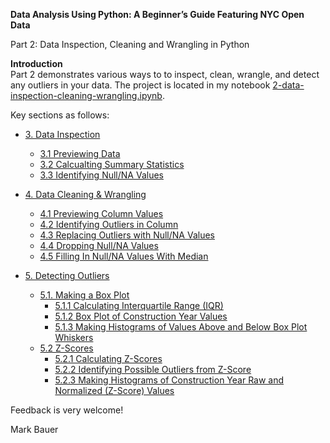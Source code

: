 **Data Analysis Using Python: A Beginner’s Guide Featuring NYC Open Data**

Part 2: Data Inspection, Cleaning and Wrangling in Python

**Introduction**  
Part 2 demonstrates various ways to to inspect, clean, wrangle, and detect any outliers in your data. The project is located in my notebook [2-data-inspection-cleaning-wrangling.ipynb](https://github.com/mebauer/data-analysis-using-python/blob/master/2-data-inspection-cleaning-wrangling/2-data-inspection-cleaning-wrangling.ipynb).

Key sections as follows:

   * [3. Data Inspection](#-3.-Data-Inspection)
       * [3.1 Previewing Data](##-3.1-Previewing-Data)
       * [3.2 Calcualting Summary Statistics](##-3.2-Calcualting-Summary-Statistics)
       * [3.3 Identifying Null/NA Values](##-3.3-Identifying-Null/NA-Values)
       
       
   * [4. Data Cleaning & Wrangling](#-4.-Data-Cleaning/Wrangling)
       * [4.1 Previewing Column Values](##-4.1-Previewing-Column-Values)
       * [4.2 Identifying Outliers in Column ](##-4.2-Identifying-Outliers-in-Column)
       * [4.3 Replacing Outliers with Null/NA Values ](##-4.3-Replacing-Outliers-with-Null/NA-Values)
       * [4.4 Dropping Null/NA Values](##-4.4-Dropping-Null/NA-Values)   
       * [4.5 Filling In Null/NA Values With Median ](##-4.5-Filling-In-Null/NA-Values-With-Median)
       
       
   * [5. Detecting Outliers](#-5.-Detecting-Outliers)
       * [5.1. Making a Box Plot](#-5.1-Making-a-Box-Plot)
           * [5.1.1 Calculating Interquartile Range (IQR)](##-5.1.1-Calculating-Interquartile-Range-(IQR))
           * [5.1.2 Box Plot of Construction Year Values](##-5.1.2-Box-Plot-of-Construction-Year-Values)
           * [5.1.3 Making Histograms of Values Above and Below Box Plot Whiskers](##-5.1.3-Making-Histograms-of-Values-Above-and-Below-Box-Plot-Whiskers)
       * [5.2 Z-Scores](#-5.2-Z-Scores)
           * [5.2.1 Calculating Z-Scores](##-5.2.1-Calculating-Z-Scores)
           * [5.2.2 Identifying Possible Outliers from Z-Score](##-5.2.2-Identifying-Possible-Outliers-from-Z-Score)
           * [5.2.3 Making Histograms of Construction Year Raw and Normalized (Z-Score) Values](##-5.2.3-Making-Histograms-of-Construction-Year-Raw-and-Normalized-%29Z-Score%29-Values)    
       

Feedback is very welcome!

Mark Bauer
